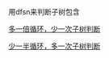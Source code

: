 
用dfsn来判断子树包含

[多一倍循环，少一次子树判断](minimum-score-after-removals-on-a-tree.py)

[少一半循环，多一次子树判断](minimum-score-after-removals-on-a-tree.2.py)
